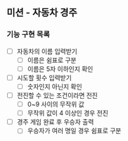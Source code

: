 ## 미션 - 자동차 경주

### 기능 구현 목록

- [ ] 자동차의 이름 입력받기
    - [ ] 이름은 쉼표로 구분
    - [ ] 이름은 5자 이하인지 확인
- [ ] 시도할 횟수 입력받기
    - [ ] 숫자인지 아닌지 확인
- [ ] 전진할 수 있는 조건이라면 전진
    - [ ] 0~9 사이의 무작위 값
    - [ ] 무작위 값이 4 이상인 경우 전진
- [ ] 경주 게임 완료 후 우승자 출력
    - [ ] 우승자가 여러 명일 경우 쉼표로 구분